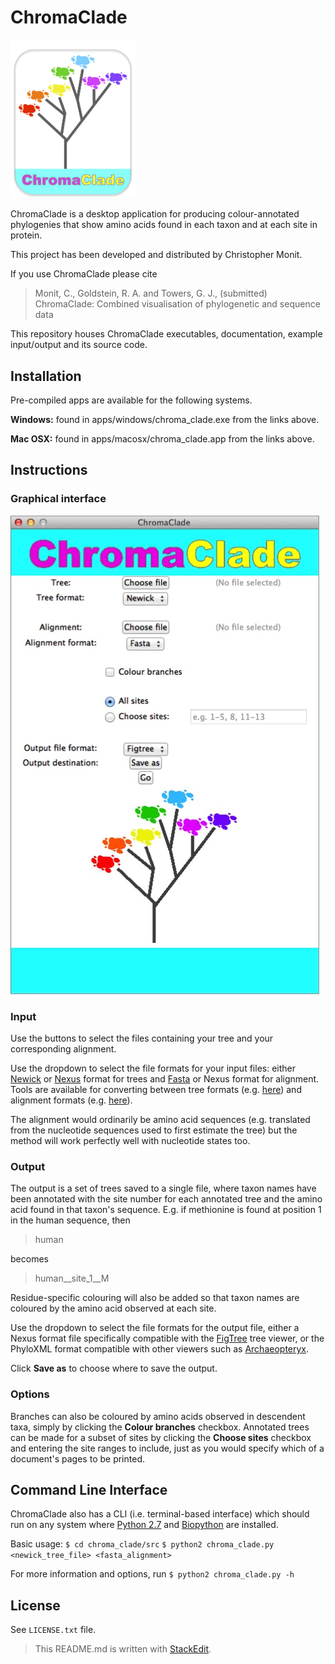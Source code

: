 # ChromaClade

<img src="docs/logo.jpg" alt="ChromaClade" width="200" class="center"/>

ChromaClade is a desktop application for producing  colour-annotated phylogenies that show amino acids found in each taxon and at each site in protein.

This project has been developed and distributed by Christopher Monit.

If you use ChromaClade please cite
> Monit, C., Goldstein, R. A. and Towers, G. J., (submitted) ChromaClade: Combined visualisation of phylogenetic and sequence data 

This repository houses ChromaClade executables, documentation, example input/output and its source code.

## Installation
Pre-compiled apps are available for the following systems.

**Windows:** found in apps/windows/chroma_clade.exe from the links above.

**Mac OSX:** found in apps/macosx/chroma_clade.app from the links above.

## Instructions
### Graphical interface

![ChromaClade interface](docs/gui.jpg)

### Input
Use the buttons to select the files containing your tree and your corresponding alignment. 

Use the dropdown to select the file formats for your input files: either [Newick](https://en.wikipedia.org/wiki/Newick_format) or [Nexus](https://en.wikipedia.org/wiki/Nexus_file) format for trees and [Fasta](https://en.wikipedia.org/wiki/FASTA_format) or Nexus format for alignment. Tools are available for converting between tree formats (e.g. [here](http://phylogeny.lirmm.fr/phylo_cgi/data_converter.cgi)) and alignment formats (e.g. [here](https://www.ebi.ac.uk/Tools/sfc/emboss_seqret/)).

The alignment would ordinarily be amino acid sequences (e.g. translated from the nucleotide sequences used to first estimate the tree) but the method will work perfectly well with nucleotide states too. 

### Output

The output is a set of trees saved to a single file, where taxon names have been annotated with the site number for each annotated tree and the amino acid found in that taxon's sequence. E.g. if methionine is found at position 1 in the human sequence, then 
> human

becomes
>human__site_1__M

Residue-specific colouring will also be added so that taxon names are coloured by the amino acid observed at each site.

Use the dropdown to select the file formats for the output file, either a Nexus format file specifically compatible with the [FigTree](http://tree.bio.ed.ac.uk/software/figtree/) tree viewer, or the PhyloXML format compatible with other viewers such as [Archaeopteryx](https://sites.google.com/site/cmzmasek/home/software/archaeopteryx).

Click **Save as** to choose where to save the output.

### Options

Branches can also be coloured by amino acids observed in descendent taxa, simply by clicking the **Colour branches** checkbox. Annotated trees can be made for a subset of sites by clicking the **Choose sites** checkbox and entering the site ranges to include, just as you would specify which of a document's pages to be printed.

## Command Line Interface

ChromaClade also has a CLI (i.e. terminal-based interface) which should run on any system where [Python 2.7](https://www.python.org/downloads/) and [Biopython](https://pypi.org/project/biopython/) are installed.

Basic usage:
`$ cd chroma_clade/src`
`$ python2 chroma_clade.py <newick_tree_file> <fasta_alignment>`

For more information and options, run 
`$ python2 chroma_clade.py -h`

## License 

See `LICENSE.txt` file.

> This README.md is written with [StackEdit](https://stackedit.io/).
